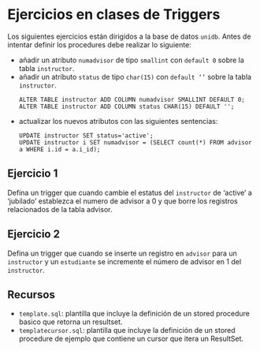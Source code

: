 # Ejercicios en clases de Triggers

Los siguientes ejercicios están dirigidos a la base de datos `unidb`. 
Antes de intentar definir los procedures debe realizar lo siguiente:

* añadir un atributo `numadvisor` de tipo `smallint` con `default 0` sobre la tabla `instructor`.
* añadir un atributo `status` de tipo `char(15)` con `default ‘’` sobre la tabla `instructor`.
    ```
    ALTER TABLE instructor ADD COLUMN numadvisor SMALLINT DEFAULT 0;
    ALTER TABLE instructor ADD COLUMN status CHAR(15) DEFAULT '';
    ```
* actualizar los nuevos atributos con las siguientes sentencias: 
    ```
    UPDATE instructor SET status='active';
    UPDATE instructor i SET numadvisor = (SELECT count(*) FROM advisor a WHERE i.id = a.i_id); 
    ```

## Ejercicio 1

Defina un trigger que cuando cambie el estatus del `instructor` de ‘active’ a ‘jubilado’ establezca el numero de advisor a 0 y que borre los registros relacionados de la tabla advisor.  

## Ejercicio 2

Defina un trigger que cuando se inserte un registro en `advisor` para un `instructor` y un `estudiante` se incremente el número de advisor en 1 del `instructor`.

## Recursos
* `template.sql`: plantilla que incluye la definición de un stored procedure basico que retorna un resultset. 
* `templatecursor.sql`: plantilla que incluye la definición de un stored procedure de ejemplo que contiene un cursor que itera un ResultSet. 